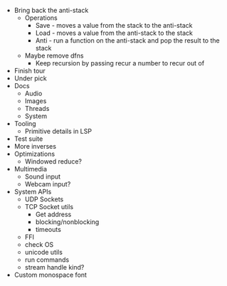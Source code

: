 - Bring back the anti-stack
  - Operations
    - Save - moves a value from the stack to the anti-stack
    - Load - moves a value from the anti-stack to the stack
    - Anti - run a function on the anti-stack and pop the result to the stack
  - Maybe remove dfns
    - Keep recursion by passing recur a number to recur out of
- Finish tour
- Under pick
- Docs
  - Audio
  - Images
  - Threads
  - System
- Tooling
  - Primitive details in LSP
- Test suite
- More inverses
- Optimizations
  - Windowed reduce?
- Multimedia
  - Sound input
  - Webcam input?
- System APIs
  - UDP Sockets
  - TCP Socket utils
    - Get address
    - blocking/nonblocking
    - timeouts
  - FFI
  - check OS
  - unicode utils
  - run commands
  - stream handle kind?
- Custom monospace font
